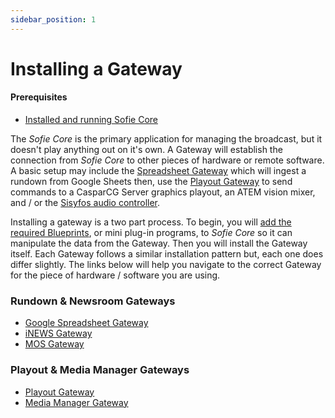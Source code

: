 ```yaml
---
sidebar_position: 1
---
```

# Installing a Gateway

#### Prerequisites

* [Installed and running Sofie Core](../installing-sofie-server-core.md)

The _Sofie Core_ is the primary application for managing the broadcast, but it doesn't play anything out on it's own. A Gateway will establish the connection from _Sofie Core_ to other pieces of hardware or remote software. A basic setup may include the [Spreadsheet Gateway](rundown-or-newsroom-system-connection/installing-sofie-with-google-spreadsheet-support.md) which will ingest a rundown from Google Sheets then, use the [Playout Gateway](playout-gateway.md) to send commands to a CasparCG Server graphics playout, an ATEM vision mixer, and / or the [Sisyfos audio controller](https://github.com/olzzon/sisyfos-audio-controller).

Installing a gateway is a two part process. To begin, you will [add the required Blueprints](../installing-blueprints.md), or mini plug-in programs, to _Sofie Core_ so it can manipulate the data from the Gateway. Then you will install the Gateway itself. Each Gateway follows a similar installation pattern but, each one does differ slightly. The links below will help you navigate to the correct Gateway for the piece of hardware / software you are using.

### Rundown & Newsroom Gateways

* [Google Spreadsheet Gateway](rundown-or-newsroom-system-connection/installing-sofie-with-google-spreadsheet-support.md)
* [iNEWS Gateway](rundown-or-newsroom-system-connection/inews-connection.md)
* [MOS Gateway](rundown-or-newsroom-system-connection/enps-connection.md)

### Playout & Media Manager Gateways

* [Playout Gateway](playout-gateway.md)
* [Media Manager Gateway](media-manager.md)

